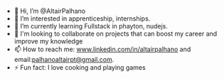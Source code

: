 - 👋 Hi, I’m @AltairPalhano
- 👀 I’m interested in apprenticeship, internships.
- 🌱 I’m currently learning Fullstack in phayton, nudejs.
- 💞️ I'm looking to collaborate on projects that can boost my career and improve my knowledge
- 📫 How to reach me: www.linkedin.com/in/altairpalhano and email:palhanoaltairpt@gmail.com.
- ⚡ Fun fact: I love cooking and playing games

<!---
AltairPalhano/AltairPalhano is a ✨ special ✨ repository because its `README.md` (this file) appears on your GitHub profile.
You can click the Preview link to take a look at your changes.
--->
